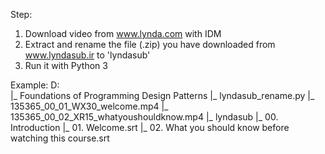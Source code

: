 
Step:

1. Download video from www.lynda.com with IDM
2. Extract and rename the file (.zip) you have downloaded from www.lyndasub.ir to 'lyndasub'
3. Run it with Python 3

Example:
D:\
|_ Foundations of Programming Design Patterns
    |_ lyndasub_rename.py
    |_ 135365_00_01_WX30_welcome.mp4
    |_ 135365_00_02_XR15_whatyoushouldknow.mp4
    |_ lyndasub
          |_ 00. Introduction
              |_ 01. Welcome.srt
              |_ 02. What you should know before watching this course.srt


